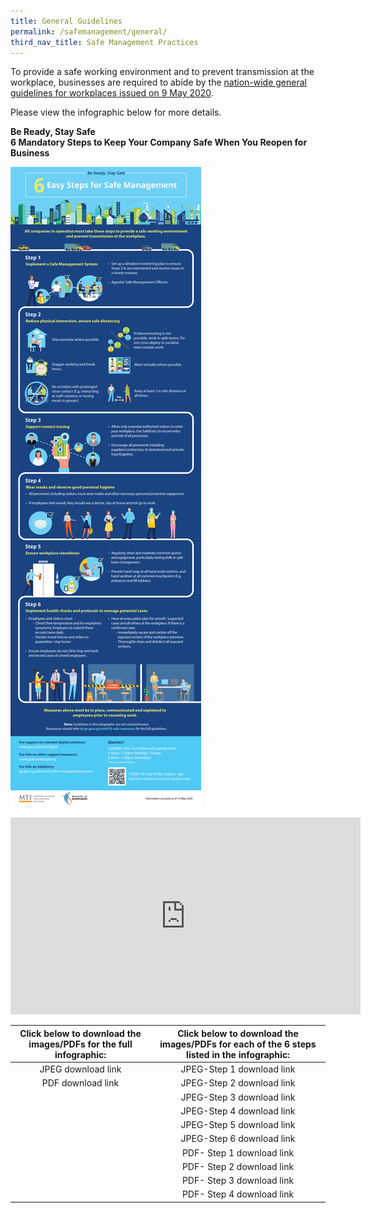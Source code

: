 ```yaml
---
title: General Guidelines
permalink: /safemanagement/general/
third_nav_title: Safe Management Practices
---
```


To provide a safe working environment and to prevent transmission at the workplace, businesses are required to abide by the <a href = "https://www.mom.gov.sg/covid-19/requirements-for-safe-management-measures">nation-wide general guidelines for workplaces issued on 9 May 2020</a>.

Please view the infographic below for more details.


**Be Ready, Stay Safe**<br>
**6 Mandatory Steps to Keep Your Company Safe When You Reopen for Business**

[![Safe Management Practices](/images/safemanagement.jpg)](/safemanagement/general/)


<iframe width="560" height="315" src="https://www.youtube.com/embed/Gu1w_Yz21JE" frameborder="0" allow="accelerometer; autoplay; encrypted-media; gyroscope; picture-in-picture" allowfullscreen></iframe>


| Click below to download the images/PDFs for the full infographic: | Click below to download the images/PDFs for each of the 6 steps listed in the infographic: |
| :---------------------------------------------------------------: | :----------------------------------------------------------------------------------------: |
|                        JPEG download link                         |                                 JPEG-Step 1 download link                                  |
|                         PDF download link                         |                                 JPEG-Step 2 download link                                  |
|                                                                   |                                 JPEG-Step 3 download link                                  |
|                                                                   |                                 JPEG-Step 4 download link                                  |
|                                                                   |                                 JPEG-Step 5 download link                                  |
|                                                                   |                                 JPEG-Step 6 download link                                  |
|                                                                   |                                 PDF- Step 1 download link                                  |
|                                                                   |                                 PDF- Step 2 download link                                  |
|                                                                   |                                 PDF- Step 3 download link                                  |
|                                                                   |                                 PDF- Step 4 download link                                  |